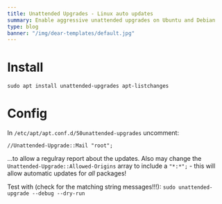 ```yaml
---
title: Unattended Upgrades - Linux auto updates
summary: Enable aggressive unattended upgrades on Ubuntu and Debian
type: blog
banner: "/img/dear-templates/default.jpg"
---
```


# Install #
```
sudo apt install unattended-upgrades apt-listchanges
```

# Config #
In `/etc/apt/apt.conf.d/50unattended-upgrades` uncomment:
```
//Unattended-Upgrade::Mail "root";
```
...to allow a regulray report about the updates. Also may change the `Unattended-Upgrade::Allowed-Origins` array to include a `"*:*";` - this will allow automatic updates for _all_ packages!

Test with (check for the matching string messages!!!): `sudo unattended-upgrade --debug --dry-run`

